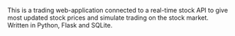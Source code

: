 This is a trading web-application connected to a real-time stock API to give most updated stock prices and simulate trading on the stock market. Written in Python, Flask and SQLite.